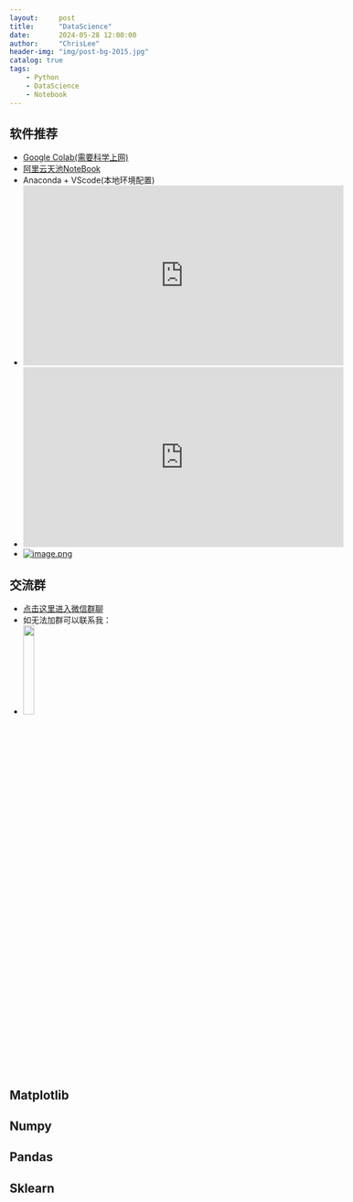 ```yaml
---
layout:     post
title:      "DataScience"
date:       2024-05-28 12:00:00
author:     "ChrisLee"
header-img: "img/post-bg-2015.jpg"
catalog: true
tags:
    - Python
    - DataScience
    - Notebook
---
```

## 软件推荐
* [Google Colab(需要科学上网)](https://colab.research.google.com/)
* [阿里云天池NoteBook](https://tianchi.aliyun.com/notebook-ai/)
* Anaconda + VScode(本地环境配置)
* <iframe width="560" height="315" src="https://www.youtube.com/embed/iX9GEZrpnIc?si=-MWCCZAdIyskjOOm" title="YouTube video player" frameborder="0" allow="accelerometer; autoplay; clipboard-write; encrypted-media; gyroscope; picture-in-picture; web-share" referrerpolicy="strict-origin-when-cross-origin" allowfullscreen></iframe>
* <iframe width="560" height="315" src="https://player.youku.com/embed/XNjQwMjc4MTc2MA==" title="YouTube video player" frameborder="0" allow="accelerometer; autoplay; clipboard-write; encrypted-media; gyroscope; picture-in-picture; web-share" referrerpolicy="strict-origin-when-cross-origin" allowfullscreen></iframe>
* [![image.png](https://syc-public.oss-cn-shanghai.aliyuncs.com/user/ChrisLee/src/MyFiles/github_1717118796328.png)](https://www.bilibili.com/video/BV1WoGgeZEmc/?spm_id_from=333.999.0.0&vd_source=33299c3593cfbafc46803f751395f83f)

## 交流群
* [点击这里进入微信群聊](https://drive.google.com/file/d/14t-60NcxSP4v6UrCEKkZFtLjfMKFesUU/view?usp=drive_link)
* 如无法加群可以联系我：
* <img src="https://github.com/ChrisLee-Codes/ChrisLee-Codes.github.io/assets/44613341/124506b9-0492-4872-941f-d10e8a17911f" width="20%" style="margin-left: 0%;">

[](https://github.com/ChrisLee-Codes/ChrisLee-Codes.github.io/assets/44613341/124506b9-0492-4872-941f-d10e8a17911f)

## Matplotlib
## Numpy
## Pandas
## Sklearn
